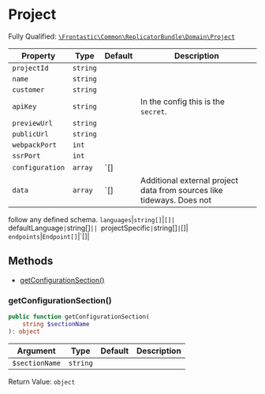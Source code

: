 #  Project

Fully Qualified: [`\Frontastic\Common\ReplicatorBundle\Domain\Project`](../../../../src/php/ReplicatorBundle/Domain/Project.php)



Property|Type|Default|Description
--------|----|-------|-----------
`projectId`|`string`||
`name`|`string`||
`customer`|`string`||
`apiKey`|`string`||In the config this is the `secret`.
`previewUrl`|`string`||
`publicUrl`|`string`||
`webpackPort`|`int`||
`ssrPort`|`int`||
`configuration`|`array`|`[]|
`data`|`array`|`[]|Additional external project data from sources like tideways. Does not
follow any defined schema.
`languages`|`string[]`|`[]|
`defaultLanguage`|`string[]`||
`projectSpecific`|`string[]`|`[]|
`endpoints`|`Endpoint[]`|`[]|

## Methods

* [getConfigurationSection()](#getconfigurationsection)


### getConfigurationSection()


```php
public function getConfigurationSection(
    string $sectionName
): object
```






Argument|Type|Default|Description
--------|----|-------|-----------
`$sectionName`|`string`||

Return Value: `object`

